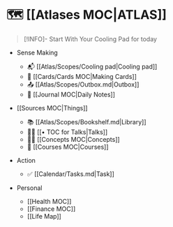 # 🗺 [[Atlases MOC|ATLAS]]

>[!INFO]- Start With Your Cooling Pad for today

- Sense Making
	-  📬 [[Atlas/Scopes/Cooling pad|Cooling pad]]
	-  💾 [[Cards/Cards MOC|Making Cards]]
	-  📤 [[Atlas/Scopes/Outbox.md|Outbox]]
	-  📆 [[Journal MOC|Daily Notes]]

-  [[Sources MOC|Things]]
	-  📚 [[Atlas/Scopes/Bookshelf.md|Library]]
	-  🧑‍🏫 [[• TOC for Talks|Talks]]
	-  😶‍🌫️ [[Concepts MOC|Concepts]]
	-  🔬 [[Courses MOC|Courses]]

- Action
	- ✅ [[Calendar/Tasks.md|Task]]

- Personal
	- [[Health MOC]] 
	- [[Finance MOC]]
	- [[Life Map]]